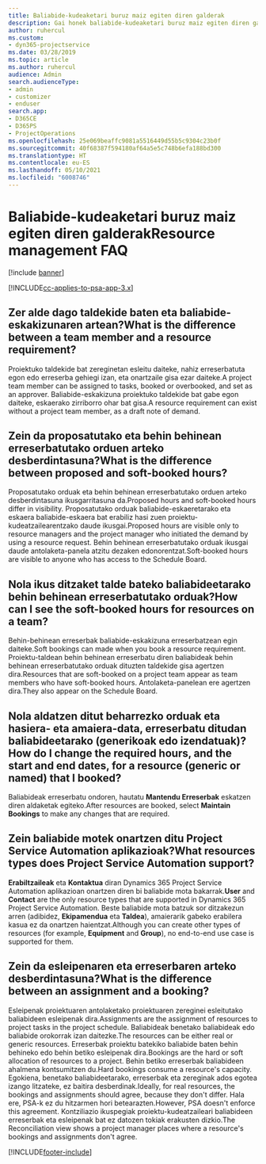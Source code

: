 ```yaml
---
title: Baliabide-kudeaketari buruz maiz egiten diren galderak
description: Gai honek baliabide-kudeaketari buruz maiz egiten diren galderen erantzunak eskaintzen ditu.
author: ruhercul
ms.custom:
- dyn365-projectservice
ms.date: 03/28/2019
ms.topic: article
ms.author: ruhercul
audience: Admin
search.audienceType:
- admin
- customizer
- enduser
search.app:
- D365CE
- D365PS
- ProjectOperations
ms.openlocfilehash: 25e069beaffc9081a5516449d55b5c9304c23b0f
ms.sourcegitcommit: 40f68387f594180af64a5e5c748b6efa188bd300
ms.translationtype: HT
ms.contentlocale: eu-ES
ms.lasthandoff: 05/10/2021
ms.locfileid: "6008746"
---
```

# <a name="resource-management-faq"></a><span data-ttu-id="df2ce-103">Baliabide-kudeaketari buruz maiz egiten diren galderak</span><span class="sxs-lookup"><span data-stu-id="df2ce-103">Resource management FAQ</span></span>

[!include [banner](../includes/psa-now-project-operations.md)]

[!INCLUDE[cc-applies-to-psa-app-3.x](../includes/cc-applies-to-psa-app-3x.md)]

## <a name="what-is-the-difference-between-a-team-member-and-a-resource-requirement"></a><span data-ttu-id="df2ce-104">Zer alde dago taldekide baten eta baliabide-eskakizunaren artean?</span><span class="sxs-lookup"><span data-stu-id="df2ce-104">What is the difference between a team member and a resource requirement?</span></span>

<span data-ttu-id="df2ce-105">Proiektuko taldekide bat zereginetan esleitu daiteke, nahiz erreserbatuta egon edo erreserba gehiegi izan, eta onartzaile gisa ezar daiteke.</span><span class="sxs-lookup"><span data-stu-id="df2ce-105">A project team member can be assigned to tasks, booked or overbooked, and set as an approver.</span></span> <span data-ttu-id="df2ce-106">Baliabide-eskakizuna proiektuko taldekide bat gabe egon daiteke, eskaerako zirriborro ohar bat gisa.</span><span class="sxs-lookup"><span data-stu-id="df2ce-106">A resource requirement can exist without a project team member, as a draft note of demand.</span></span> 

## <a name="what-is-the-difference-between-proposed-and-soft-booked-hours"></a><span data-ttu-id="df2ce-107">Zein da proposatutako eta behin behinean erreserbatutako orduen arteko desberdintasuna?</span><span class="sxs-lookup"><span data-stu-id="df2ce-107">What is the difference between proposed and soft-booked hours?</span></span>

<span data-ttu-id="df2ce-108">Proposatutako orduak eta behin behinean erreserbatutako orduen arteko desberdintasuna ikusgarritasuna da.</span><span class="sxs-lookup"><span data-stu-id="df2ce-108">Proposed hours and soft-booked hours differ in visibility.</span></span> <span data-ttu-id="df2ce-109">Proposatutako orduak baliabide-eskaeretarako eta eskaera baliabide-eskaera bat erabiliz hasi zuen proiektu-kudeatzailearentzako daude ikusgai.</span><span class="sxs-lookup"><span data-stu-id="df2ce-109">Proposed hours are visible only to resource managers and the project manager who initiated the demand by using a resource request.</span></span> <span data-ttu-id="df2ce-110">Behin behinean erreserbatutako orduak ikusgai daude antolaketa-panela atzitu dezaken edonorentzat.</span><span class="sxs-lookup"><span data-stu-id="df2ce-110">Soft-booked hours are visible to anyone who has access to the Schedule Board.</span></span>

## <a name="how-can-i-see-the-soft-booked-hours-for-resources-on-a-team"></a><span data-ttu-id="df2ce-111">Nola ikus ditzaket talde bateko baliabideetarako behin behinean erreserbatutako orduak?</span><span class="sxs-lookup"><span data-stu-id="df2ce-111">How can I see the soft-booked hours for resources on a team?</span></span>

<span data-ttu-id="df2ce-112">Behin-behinean erreserbak baliabide-eskakizuna erreserbatzean egin daiteke.</span><span class="sxs-lookup"><span data-stu-id="df2ce-112">Soft bookings can made when you book a resource requirement.</span></span> <span data-ttu-id="df2ce-113">Proiektu-taldean behin behinean erreserbatu diren baliabideak behin behinean erreserbatutako orduak dituzten taldekide gisa agertzen dira.</span><span class="sxs-lookup"><span data-stu-id="df2ce-113">Resources that are soft-booked on a project team appear as team members who have soft-booked hours.</span></span> <span data-ttu-id="df2ce-114">Antolaketa-panelean ere agertzen dira.</span><span class="sxs-lookup"><span data-stu-id="df2ce-114">They also appear on the Schedule Board.</span></span>

## <a name="how-do-i-change-the-required-hours-and-the-start-and-end-dates-for-a-resource-generic-or-named-that-i-booked"></a><span data-ttu-id="df2ce-115">Nola aldatzen ditut beharrezko orduak eta hasiera- eta amaiera-data, erreserbatu ditudan baliabideetarako (generikoak edo izendatuak)?</span><span class="sxs-lookup"><span data-stu-id="df2ce-115">How do I change the required hours, and the start and end dates, for a resource (generic or named) that I booked?</span></span>

<span data-ttu-id="df2ce-116">Baliabideak erreserbatu ondoren, hautatu **Mantendu Erreserbak** eskatzen diren aldaketak egiteko.</span><span class="sxs-lookup"><span data-stu-id="df2ce-116">After resources are booked, select **Maintain Bookings** to make any changes that are required.</span></span>

## <a name="what-resources-types-does-project-service-automation-support"></a><span data-ttu-id="df2ce-117">Zein baliabide motek onartzen ditu Project Service Automation aplikazioak?</span><span class="sxs-lookup"><span data-stu-id="df2ce-117">What resources types does Project Service Automation support?</span></span>

<span data-ttu-id="df2ce-118">**Erabiltzaileak** eta **Kontaktua** diran Dynamics 365 Project Service Automation aplikazioan onartzen diren bi baliabide mota bakarrak.</span><span class="sxs-lookup"><span data-stu-id="df2ce-118">**User** and **Contact** are the only resource types that are supported in Dynamics 365 Project Service Automation.</span></span> <span data-ttu-id="df2ce-119">Beste baliabide mota batzuk sor ditzakezun arren (adibidez, **Ekipamendua** eta **Taldea**), amaierarik gabeko erabilera kasua ez da onartzen haientzat.</span><span class="sxs-lookup"><span data-stu-id="df2ce-119">Although you can create other types of resources (for example, **Equipment** and **Group**), no end-to-end use case is supported for them.</span></span>

## <a name="what-is-the-difference-between-an-assignment-and-a-booking"></a><span data-ttu-id="df2ce-120">Zein da esleipenaren eta erreserbaren arteko desberdintasuna?</span><span class="sxs-lookup"><span data-stu-id="df2ce-120">What is the difference between an assignment and a booking?</span></span>

<span data-ttu-id="df2ce-121">Esleipenak proiektuaren antolaketako proiektuaren zereginei esleitutako baliabideen esleipenak dira.</span><span class="sxs-lookup"><span data-stu-id="df2ce-121">Assignments are the assignment of resources to project tasks in the project schedule.</span></span> <span data-ttu-id="df2ce-122">Baliabideak benetako baliabideak edo baliabide orokorrak izan daitezke.</span><span class="sxs-lookup"><span data-stu-id="df2ce-122">The resources can be either real or generic resources.</span></span> <span data-ttu-id="df2ce-123">Erreserbak proiektu batekiko baliabide baten behin behineko edo behin betiko esleipenak dira.</span><span class="sxs-lookup"><span data-stu-id="df2ce-123">Bookings are the hard or soft allocation of resources to a project.</span></span> <span data-ttu-id="df2ce-124">Behin betiko erreserbak baliabideen ahalmena kontsumitzen du.</span><span class="sxs-lookup"><span data-stu-id="df2ce-124">Hard bookings consume a resource's capacity.</span></span> <span data-ttu-id="df2ce-125">Egokiena, benetako baliabideetarako, erreserbak eta zereginak ados egotea izango litzateke, ez baitira desberdinak.</span><span class="sxs-lookup"><span data-stu-id="df2ce-125">Ideally, for real resources, the bookings and assignments should agree, because they don't differ.</span></span> <span data-ttu-id="df2ce-126">Hala ere, PSA-k ez du hitzarmen hori betearazten.</span><span class="sxs-lookup"><span data-stu-id="df2ce-126">However, PSA doesn't enforce this agreement.</span></span> <span data-ttu-id="df2ce-127">Kontziliazio ikuspegiak proiektu-kudeatzaileari baliabideen erreserbak eta esleipenak bat ez datozen tokiak erakusten dizkio.</span><span class="sxs-lookup"><span data-stu-id="df2ce-127">The Reconciliation view shows a project manager places where a resource's bookings and assignments don't agree.</span></span>


[!INCLUDE[footer-include](../includes/footer-banner.md)]